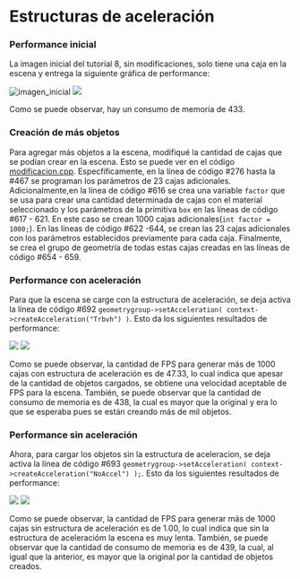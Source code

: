 # Estructuras de aceleración

### Performance inicial

La imagen inicial del tutorial 8, sin modificaciones, solo tiene una caja en la escena y entrega la siguiente gráfica de performance:

![imagen_inicial](https://github.com/wilmerodriguez/Estructuras-de-aceleracion/blob/master/inicial.PNG)
![](https://github.com/wilmerodriguez/Estructuras-de-aceleracion/blob/master/original.PNG)

Como se puede observar, hay un consumo de memoria de 433.

### Creación de más objetos

Para agregar más objetos a la escena, modifiqué la cantidad de cajas que se podían crear en la escena. Esto se puede ver en el código [modificacion.cpp](https://github.com/wilmerodriguez/Estructuras-de-aceleracion/blob/master/modificacion.cpp). Especfíficamente, en la línea de código #276 hasta la #467 se programan los parámetros de 23 cajas adicionales. Adicionalmente,en la línea de código #616 se crea una variable `factor` que se usa para crear una cantidad determinada de cajas con el material seleccionado y los parámetros de la primitiva `box` en las líneas de código #617 - 621. En este caso se crean 1000 cajas adicionales(`int factor = 1000;`). En las líneas de código #622 -644, se crean las 23 cajas adicionales con los parámetros establecidos previamente para cada caja. Finalmente, se crea el grupo de geometría de todas estas cajas creadas en las líneas de código #654 - 659. 

### Performance con aceleración

Para que la escena se carge con la estructura de aceleración, se deja activa la línea de código #692 `geometrygroup->setAcceleration( context->createAcceleration("Trbvh") )`. Esto da los siguientes resultados de performance: 

![](https://github.com/wilmerodriguez/Estructuras-de-aceleracion/blob/master/performance_con_aceleracion.PNG)
![](https://github.com/wilmerodriguez/Estructuras-de-aceleracion/blob/master/con_aceleracion.PNG)

Como se puede observar, la cantidad de FPS para generar más de 1000 cajas con estructura de aceleración es de 47.33, lo cual indica que apesar de la cantidad de objetos cargados, se obtiene una velocidad aceptable de FPS para la escena. También, se puede observar que la cantidad de consumo de memoria es de 438, la cual es mayor que la original y era lo que se esperaba pues se están creando más de mil objetos.

### Performance sin aceleración

Ahora, para cargar los objetos sin la estructura de aceleracion, se deja activa la línea de código #693 `geometrygroup->setAcceleration( context->createAcceleration("NoAccel") );`. Esto da los siguientes resultados de performance:

![](https://github.com/wilmerodriguez/Estructuras-de-aceleracion/blob/master/performance_sin_aceleracion.PNG)
![](https://github.com/wilmerodriguez/Estructuras-de-aceleracion/blob/master/sin_aceleracion.PNG)

Como se puede observar, la cantidad de FPS para generar más de 1000 cajas sin estructura de aceleración es de 1.00, lo cual indica que sin la estructura de aceleracióm la escena es muy lenta. También, se puede observar que la cantidad de consumo de memoria es de 439, la cual, al igual que la anterior, es mayor que la original por la cantidad de objetos creados.

